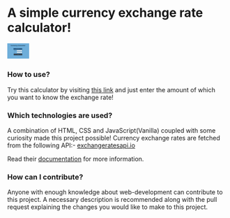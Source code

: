 # A simple currency exchange rate calculator!

<img src="assets/currency_converter.jpg" width="50">

### How to use?
Try this calculator by visiting [this link](https://murtuzaalisurti.github.io/a-currency-converter) and just enter the amount of which you want to know the exchange rate!

### Which technologies are used?
A combination of HTML, CSS and JavaScript(Vanilla) coupled with some curiosity made this project possible!
Currency exchange rates are fetched from the following API:- [exchangeratesapi.io](https://github.com/exchangeratesapi/exchangeratesapi)

Read their [documentation](https://github.com/exchangeratesapi/exchangeratesapi#usage) for more information.

### How can I contribute?
Anyone with enough knowledge about web-development can contribute to this project. A necessary description is recommended along with the pull request explaining the changes you would like to make to this project. 
